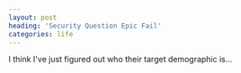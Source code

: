 ```yaml
---
layout: post
heading: 'Security Question Epic Fail'
categories: life
---
```


I think I've just figured out who their target demographic is...

<!-- Replace missing image from http://media.chris-alexander.co.uk/wp-content/uploads/2009/12/epicfail.png -->